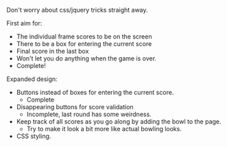 Don't worry about css/jquery tricks straight away.

First aim for:
  - The individual frame scores to be on the screen
  - There to be a box for entering the current score
  - Final score in the last box
  - Won't let you do anything when the game is over.
- Complete!

Expanded design:
  - Buttons instead of boxes for entering the current score. 
    - Complete
  - Disappearing buttons for score validation
    - Incomplete, last round has some weirdness.
  - Keep track of all scores as you go along by adding the bowl to the page.
    - Try to make it look a bit more like actual bowling looks.
  - CSS styling.